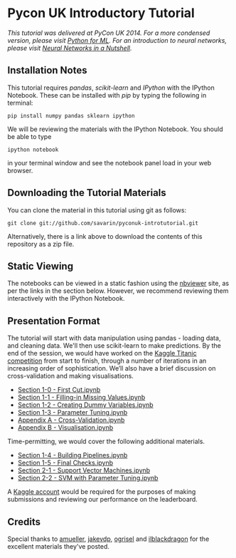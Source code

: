 # Pycon UK Introductory Tutorial

*This tutorial was delivered at PyCon UK 2014. For a more condensed version, please visit
[Python for ML](https://github.com/savarin/python_for_ml). For an introduction to neural networks,
please visit [Neural Networks in a Nutshell](https://github.com/savarin/neural-networks).*

## Installation Notes
This tutorial requires *pandas*, *scikit-learn* and *IPython* with the IPython Notebook. These can
be installed with *pip* by typing the following in terminal:

	pip install numpy pandas sklearn ipython

We will be reviewing the materials with the IPython Notebook. You should be able to type
	
	ipython notebook
	
in your terminal window and see the notebook panel load in your web browser.


## Downloading the Tutorial Materials

You can clone the material in this tutorial using git as follows:

	git clone git://github.com/savarin/pyconuk-introtutorial.git

Alternatively, there is a link above to download the contents of this repository as a zip
file.


## Static Viewing

The notebooks can be viewed in a static fashion using the [nbviewer](http://nbviewer.ipython.org)
site, as per the links in the section below. However, we recommend reviewing them
interactively with the IPython Notebook.


## Presentation Format

The tutorial will start with data manipulation using pandas - loading data, and cleaning data. 
We'll then use scikit-learn to make predictions. By the end of the session, we would have
worked on the [Kaggle Titanic competition](https://www.kaggle.com/c/titanic-gettingStarted)
from start to finish, through a number of iterations in an increasing order of sophistication.
We’ll also have a brief discussion on cross-validation and making visualisations.
- [Section 1-0 - First Cut.ipynb](http://nbviewer.ipython.org/github/savarin/pyconuk-introtutorial/blob/master/notebooks/Section%201-0%20-%20First%20Cut.ipynb)
- [Section 1-1 - Filling-in Missing Values.ipynb](http://nbviewer.ipython.org/github/savarin/pyconuk-introtutorial/blob/master/notebooks/Section%201-1%20-%20Filling-in%20Missing%20Values.ipynb)
- [Section 1-2 - Creating Dummy Variables.ipynb](http://nbviewer.ipython.org/github/savarin/pyconuk-introtutorial/blob/master/notebooks/Section%201-2%20-%20Creating%20Dummy%20Variables.ipynb)
- [Section 1-3 - Parameter Tuning.ipynb](http://nbviewer.ipython.org/github/savarin/pyconuk-introtutorial/blob/master/notebooks/Section%201-3%20-%20Parameter%20Tuning.ipynb)
- [Appendix A - Cross-Validation.ipynb](http://nbviewer.ipython.org/github/savarin/pyconuk-introtutorial/blob/master/notebooks/Appendix%20A%20-%20Cross-Validation.ipynb)
- [Appendix B - Visualisation.ipynb](http://nbviewer.ipython.org/github/savarin/pyconuk-introtutorial/blob/master/notebooks/Appendix%20B%20-%20Visualisation.ipynb)

Time-permitting, we would cover the following additional materials.
- [Section 1-4 - Building Pipelines.ipynb](http://nbviewer.ipython.org/github/savarin/pyconuk-introtutorial/blob/master/notebooks/Section%201-4%20-%20Building%20Pipelines.ipynb)
- [Section 1-5 - Final Checks.ipynb](http://nbviewer.ipython.org/github/savarin/pyconuk-introtutorial/blob/master/notebooks/Section%201-5%20-%20Final%20Checks.ipynb)
- [Section 2-1 - Support Vector Machines.ipynb](http://nbviewer.ipython.org/github/savarin/pyconuk-introtutorial/blob/master/notebooks/Section%202-1%20-%20Support%20Vector%20Machines.ipynb)
- [Section 2-2 - SVM with Parameter Tuning.ipynb](http://nbviewer.ipython.org/github/savarin/pyconuk-introtutorial/blob/master/notebooks/Section%202-2%20-%20SVM%20with%20Parameter%20Tuning.ipynb)

A [Kaggle account](https://www.kaggle.com/account/register) would be required for the
purposes of making submissions and reviewing our performance on the leaderboard.


## Credits

Special thanks to [amueller](https://github.com/amueller), [jakevdp](https://github.com/jakevdp), 
[ogrisel](https://github.com/ogrisel) and [ilblackdragon](https://github.com/ilblackdragon) for the 
excellent materials they've posted.